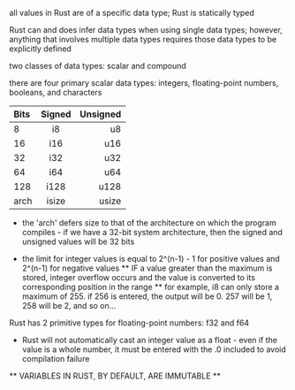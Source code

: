 all values in Rust are of a specific data type; Rust is statically typed

Rust can and does infer data types when using single data types; however, anything that involves
multiple data types requires those data types to be explicitly defined

two classes of data types: scalar and compound

there are four primary scalar data types: integers, floating-point numbers, booleans, and characters

| Bits | Signed | Unsigned |
| :--- | :----: | -------: |
| 8    | i8     | u8       |
| 16   | i16    | u16      |
| 32   | i32    | u32      |
| 64   | i64    | u64      |
| 128  | i128   | u128     |
| arch | isize  | usize    |

* the 'arch' defers size to that of the architecture on which the program compiles - if we have a 32-bit system architecture, then
the signed and unsigned values will be 32 bits

* the limit for integer values is equal to 2^(n-1) - 1 for positive values and 2^(n-1) for negative values
** IF a value greater than the maximum is stored, integer overflow occurs and the value is converted to its corresponding position in the range
** for example, i8 can only store a maximum of 255. if 256 is entered, the output will be 0. 257 will be 1, 258 will be 2, and so on...

Rust has 2 primitive types for floating-point numbers: f32 and f64

* Rust will not automatically cast an integer value as a float - even if the value is a whole number, it must be entered with the .0 included to avoid compilation failure

** VARIABLES IN RUST, BY DEFAULT, ARE IMMUTABLE **